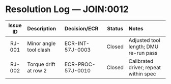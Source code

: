 # Resolution Log — JOIN:0012

| Issue ID | Description             | Decision/ECR       | Status  | Notes |
|:--------:|:------------------------|:-------------------|:-------:|:-----|
| RJ-001   | Minor angle tool clash  | ECR-INT-57J-0003   | Closed  | Adjusted tool length; DMU re-run pass |
| RJ-002   | Torque drift at row 2   | ECR-PROC-57J-0010  | Closed  | Calibrated driver; repeat within spec |
